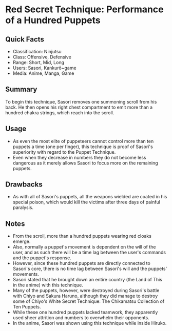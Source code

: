 # Red Secret Technique: Performance of a Hundred Puppets

## Quick Facts
- Classification: Ninjutsu
- Class: Offensive, Defensive
- Range: Short, Mid, Long
- Users: Sasori, Kankurō~game
- Media: Anime, Manga, Game

## Summary
To begin this technique, Sasori removes one summoning scroll from his back. He then opens his right chest compartment to emit more than a hundred chakra strings, which reach into the scroll.

## Usage
- As even the most elite of puppeteers cannot control more than ten puppets a time (one per finger), this technique is proof of Sasori's superiority with regard to the Puppet Technique.
- Even when they decrease in numbers they do not become less dangerous as it merely allows Sasori to focus more on the remaining puppets.

## Drawbacks
- As with all of Sasori's puppets, all the weapons wielded are coated in his special poison, which would kill the victims after three days of painful paralysis.

## Notes
- From the scroll, more than a hundred puppets wearing red cloaks emerge.
- Also, normally a puppet's movement is dependent on the will of the user, and as such there will be a time lag between the user's commands and the puppet's response.
- However, since these hundred puppets are directly connected to Sasori's core, there is no time lag between Sasori's will and the puppets' movements.
- Sasori stated that he brought down an entire country (the Land of This in the anime) with this technique.
- Many of the puppets, however, were destroyed during Sasori's battle with Chiyo and Sakura Haruno, although they did manage to destroy some of Chiyo's White Secret Technique: The Chikamatsu Collection of Ten Puppets.
- While these one hundred puppets lacked teamwork, they apparently used sheer attrition and numbers to overwhelm their opponents.
- In the anime, Sasori was shown using this technique while inside Hiruko.
